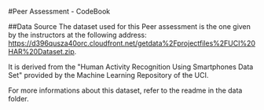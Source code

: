 #Peer Assessment - CodeBook

##Data Source
The dataset used for this Peer assessment is the one given by the instructors at the following address: https://d396qusza40orc.cloudfront.net/getdata%2Fprojectfiles%2FUCI%20HAR%20Dataset.zip.

It is derived from the "Human Activity Recognition Using Smartphones Data Set" provided by the Machine Learning Repository of the UCI.

For more informations about this dataset, refer to the readme in the data folder.
